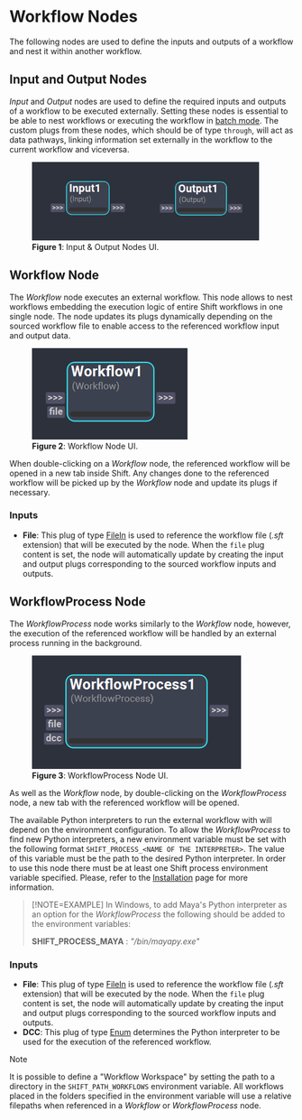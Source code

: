 # Workflow Nodes
The following nodes are used to define the inputs and outputs of a workflow and nest it within another workflow.

## Input and Output Nodes
*Input* and *Output* nodes are used to define the required inputs and outputs of a workflow to be executed externally. Setting these nodes is essential to be able to nest workflows or executing the workflow in [batch mode](../../getting_started/basics/batch.md). The custom plugs from these nodes, which should be of type `through`, will act as data pathways, linking information set externally in the workflow to the current workflow and viceversa. 

<figure style="width:80%;">
    <img src="images/Input_outputNodes.png" alt="Input & Output Nodes">
    <figcaption><b>Figure 1</b>: Input & Output Nodes UI.</figcaption>
</figure>

## Workflow Node
The *Workflow* node executes an external workflow. This node allows to nest workflows embedding the execution logic of entire Shift workflows in one single node. The node updates its plugs dynamically depending on the sourced workflow file to enable access to the referenced workflow input and output data.

<figure>
    <img src="images/workflow.png" alt="Workflow Node">
    <figcaption><b>Figure 2</b>: Workflow Node UI.</figcaption>
</figure>


When double-clicking on a *Workflow* node, the referenced workflow will be opened in a new tab inside Shift. Any changes done to the referenced workflow will be picked up by the *Workflow* node and update its plugs if necessary.

### Inputs

- **File**: This plug of type [FileIn](../nodes#plugs) is used to reference the workflow file (*.sft* extension) that will be executed by the node. When the `file` plug content is set, the node will automatically update by creating the input and output plugs corresponding to the sourced workflow inputs and outputs.

## WorkflowProcess Node

The *WorkflowProcess* node works similarly to the *Workflow* node, however, the execution of the referenced workflow will be handled by an external process running in the background.

<figure style="width:80%;">
    <img src="images/workflow_process.png" alt="WorkflowProcess Node">
    <figcaption><b>Figure 3</b>: WorkflowProcess Node UI.</figcaption>
</figure>

As well as the *Workflow* node, by double-clicking on the *WorkflowProcess* node, a new tab with the referenced workflow will be opened.

The available Python interpreters to run the external workflow with will depend on the environment configuration. To allow the *WorkflowProcess* to find new Python interpreters, a new environment variable must be set with the following format `SHIFT_PROCESS_<NAME OF THE INTERPRETER>`. The value of this variable must be the path to the desired Python interpreter. In order to use this node there must be at least one Shift process environment variable specified. Please, refer to the [Installation](../../getting_started/installation.md) page for more information. 

>[!NOTE=EXAMPLE]
> In Windows, to add Maya's Python interpreter as an option for the *WorkflowProcess* the following should be added to the environment variables:
> 
> **SHIFT_PROCESS_MAYA** : *"<MAYA INSTALLATION FOLDER>/bin/mayapy.exe"*

### Inputs
- **File**: This plug of type [FileIn](../nodes#plugs) is used to reference the workflow file (*.sft* extension) that will be executed by the node. When the `file` plug content is set, the node will automatically update by creating the input and output plugs corresponding to the sourced workflow inputs and outputs.
- **DCC**: This plug of type [Enum](../nodes#plugs) determines the Python interpreter to be used for the execution of the referenced workflow.

>[!NOTE]
> It is possible to define a "Workflow Workspace" by setting the path to a directory in the `SHIFT_PATH_WORKFLOWS` environment variable. All workflows placed in the folders specified in the environment variable will use a relative filepaths when referenced in a *Workflow* or *WorkflowProcess* node. 

<!-- ### Examples
TODO: #62
This section is reserved to an example video of how to use the Workflow nodes.

 -->